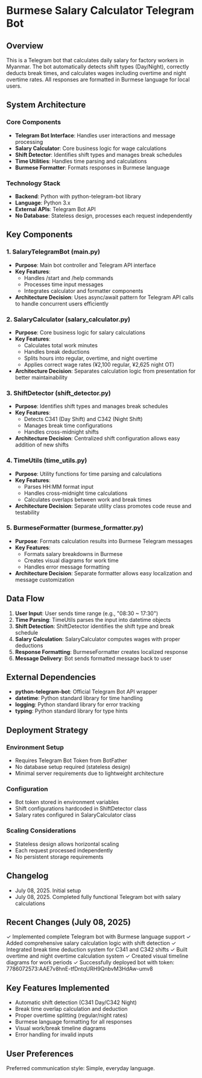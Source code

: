 # Burmese Salary Calculator Telegram Bot

## Overview

This is a Telegram bot that calculates daily salary for factory workers in Myanmar. The bot automatically detects shift types (Day/Night), correctly deducts break times, and calculates wages including overtime and night overtime rates. All responses are formatted in Burmese language for local users.

## System Architecture

### Core Components
- **Telegram Bot Interface**: Handles user interactions and message processing
- **Salary Calculator**: Core business logic for wage calculations
- **Shift Detector**: Identifies shift types and manages break schedules
- **Time Utilities**: Handles time parsing and calculations
- **Burmese Formatter**: Formats responses in Burmese language

### Technology Stack
- **Backend**: Python with python-telegram-bot library
- **Language**: Python 3.x
- **External APIs**: Telegram Bot API
- **No Database**: Stateless design, processes each request independently

## Key Components

### 1. SalaryTelegramBot (main.py)
- **Purpose**: Main bot controller and Telegram API interface
- **Key Features**:
  - Handles /start and /help commands
  - Processes time input messages
  - Integrates calculator and formatter components
- **Architecture Decision**: Uses async/await pattern for Telegram API calls to handle concurrent users efficiently

### 2. SalaryCalculator (salary_calculator.py)
- **Purpose**: Core business logic for salary calculations
- **Key Features**:
  - Calculates total work minutes
  - Handles break deductions
  - Splits hours into regular, overtime, and night overtime
  - Applies correct wage rates (¥2,100 regular, ¥2,625 night OT)
- **Architecture Decision**: Separates calculation logic from presentation for better maintainability

### 3. ShiftDetector (shift_detector.py)
- **Purpose**: Identifies shift types and manages break schedules
- **Key Features**:
  - Detects C341 (Day Shift) and C342 (Night Shift)
  - Manages break time configurations
  - Handles cross-midnight shifts
- **Architecture Decision**: Centralized shift configuration allows easy addition of new shifts

### 4. TimeUtils (time_utils.py)
- **Purpose**: Utility functions for time parsing and calculations
- **Key Features**:
  - Parses HH:MM format input
  - Handles cross-midnight time calculations
  - Calculates overlaps between work and break times
- **Architecture Decision**: Separate utility class promotes code reuse and testability

### 5. BurmeseFormatter (burmese_formatter.py)
- **Purpose**: Formats calculation results into Burmese Telegram messages
- **Key Features**:
  - Formats salary breakdowns in Burmese
  - Creates visual diagrams for work time
  - Handles error message formatting
- **Architecture Decision**: Separate formatter allows easy localization and message customization

## Data Flow

1. **User Input**: User sends time range (e.g., "08:30 ~ 17:30")
2. **Time Parsing**: TimeUtils parses the input into datetime objects
3. **Shift Detection**: ShiftDetector identifies the shift type and break schedule
4. **Salary Calculation**: SalaryCalculator computes wages with proper deductions
5. **Response Formatting**: BurmeseFormatter creates localized response
6. **Message Delivery**: Bot sends formatted message back to user

## External Dependencies

- **python-telegram-bot**: Official Telegram Bot API wrapper
- **datetime**: Python standard library for time handling
- **logging**: Python standard library for error tracking
- **typing**: Python standard library for type hints

## Deployment Strategy

### Environment Setup
- Requires Telegram Bot Token from BotFather
- No database setup required (stateless design)
- Minimal server requirements due to lightweight architecture

### Configuration
- Bot token stored in environment variables
- Shift configurations hardcoded in ShiftDetector class
- Salary rates configured in SalaryCalculator class

### Scaling Considerations
- Stateless design allows horizontal scaling
- Each request processed independently
- No persistent storage requirements

## Changelog
- July 08, 2025. Initial setup
- July 08, 2025. Completed fully functional Telegram bot with salary calculations

## Recent Changes (July 08, 2025)
✓ Implemented complete Telegram bot with Burmese language support
✓ Added comprehensive salary calculation logic with shift detection
✓ Integrated break time deduction system for C341 and C342 shifts
✓ Built overtime and night overtime calculation system
✓ Created visual timeline diagrams for work periods
✓ Successfully deployed bot with token: 7786072573:AAE7v8hnE-tfDntqURH9QnbvM3HdAw-umv8

## Key Features Implemented
- Automatic shift detection (C341 Day/C342 Night)
- Break time overlap calculation and deduction
- Proper overtime splitting (regular/night rates)
- Burmese language formatting for all responses
- Visual work/break timeline diagrams
- Error handling for invalid inputs

## User Preferences

Preferred communication style: Simple, everyday language.